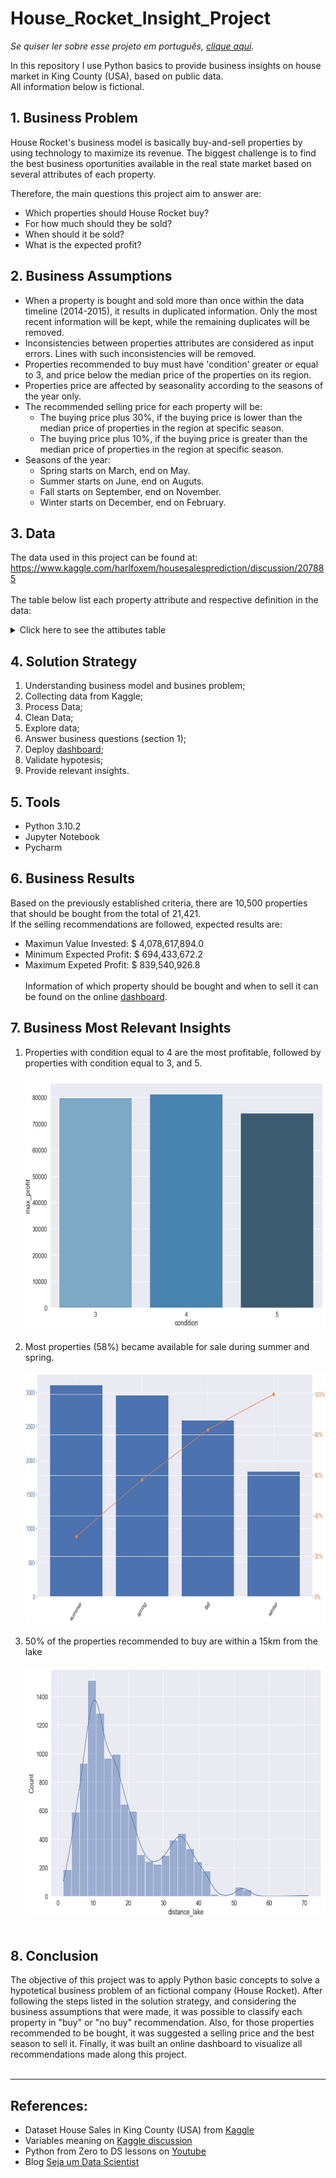 # House_Rocket_Insight_Project

<i>Se quiser ler sobre esse projeto em português, [clique aqui](https://github.com/felipefvasconcelos/House_Rocket_Insight_Project/blob/main/README_POR_BR.md).</i>

In this repository I use Python basics to provide business insights on house market in King County (USA), based on public data. <br>
All information below is fictional.

## 1. Business Problem

House Rocket's business model is basically buy-and-sell properties by using technology to maximize its revenue. The biggest challenge is to find the best business oportunities available in the real state market based on several attributes of each property.

Therefore, the main questions this project aim to answer are:
   * Which properties should House Rocket buy?
   * For how much should they be sold?
   * When should it be sold?
   * What is the expected profit?<br>

## 2. Business Assumptions

* When a property is bought and sold more than once within the data timeline (2014-2015), it results in duplicated information. Only the most recent information will be kept, while the remaining duplicates will be removed.
* Inconsistencies between properties attributes are considered as input errors. Lines with such inconsistencies will be removed.
* Properties recommended to buy must have 'condition' greater or equal to 3, and price below the median price of the properties on its region.
* Properties price are affected by seasonality according to the seasons of the year only.
* The recommended selling price for each property will be:
  * The buying price plus 30%, if the buying price is lower than the median price of properties in the region at specific season.
  * The buying price plus 10%, if the buying price is greater than the median price of properties in the region at specific season.
* Seasons of the year:
   * Spring starts on March, end on May.
   * Summer starts on June, end on Auguts.
   * Fall starts on September, end on November.
   * Winter starts on December, end on February.

## 3. Data

The data used in this project can be found at:<br>
https://www.kaggle.com/harlfoxem/housesalesprediction/discussion/207885
<br><br>
The table below list each property attribute and respective definition in the data:<br>

<details><summary>Click here to see the attibutes table</summary><br>
  
Attribute | Definition
------------ | -------------
|id | Unique ID for each property available|
|date | Date that the property was available|
|price | Sale price of each property |
|bedrooms | Number of bedrooms|
|bathrooms | Number of bathrooms, where .5 accounts for a room with a toilet but no shower, and .75 or ¾ bath is a bathroom that contains one sink, one toilet and either a shower or a bath.|
|sqft_living | Square footage of the apartments interior living space|
|sqft_lot | Square footage of the land space|
|floors | Number of floors|
|waterfront | A dummy variable for whether the apartment was overlooking the waterfront or not|
|view | An index from 0 to 4 of how good the view of the property was|
|condition | An index from 1 to 5 on the condition of the apartment|
|grade | An index from 1 to 13, where 1-3 falls short of building construction and design, 7 has an average level of construction and design, and 11-13 have a high quality level of construction and design.|
|sqft_above | The square footage of the interior housing space that is above ground level|
|sqft_basement | The square footage of the interior housing space that is below ground level|
|yr_built | The year the property was initially built|
|yr_renovated | The year of the property’s last renovation|
|zipcode | What zipcode area the property is in|
|lat | Lattitude|
|long | Longitude|
|sqft_living15 | The square footage of interior housing living space for the nearest 15 neighbors|
|sqft_lot15 | The square footage of the land lots of the nearest 15 neighbors|
</details>

## 4. Solution Strategy

1. Understanding business model and busines problem;
2. Collecting data from Kaggle;
3. Process Data;
4. Clean Data;
5. Explore data;
6. Answer business questions (section 1);
7. Deploy [dashboard](https://felipefvasconcelos-house-heroku-apphouse-rocket-insights-uothtd.streamlit.app/);
8. Validate hypotesis;
9. Provide relevant insights.

## 5. Tools

* Python 3.10.2
* Jupyter Notebook
* Pycharm

## 6. Business Results

Based on the previously established criteria, there are 10,500 properties that should be bought from the total of 21,421.<br>
If the selling recommendations are followed, expected results are:
* Maximun Value Invested: $ 4,078,617,894.0
* Minimum Expected Profit: $ 694,433,672.2
* Maximum Expeted Profit: $ 839,540,926.8
<br><br>
Information of which property should be bought and when to sell it can be found on the online [dashboard](https://felipefvasconcelos-house-heroku-apphouse-rocket-insights-uothtd.streamlit.app/).

## 7. Business Most Relevant Insights

1. Properties with condition equal to 4 are the most profitable, followed by properties with condition equal to 3, and 5.<br><br>
<img src="https://github.com/felipefvasconcelos/House_Rocket_Insight_Project/blob/main/assets/hipotesis_8.JPG" width="700" height="400"><br><br>
2. Most properties (58%) became available for sale during summer and spring.<br><br>
<img src="https://github.com/felipefvasconcelos/House_Rocket_Insight_Project/blob/main/assets/hipotesis_9.JPG" width="800" height="400"><br><br>
4. 50% of the properties recommended to buy are within a 15km from the lake<br><br>
<img src="https://github.com/felipefvasconcelos/House_Rocket_Insight_Project/blob/main/assets/hipotesis_10.JPG" width="700" height="400"><br><br>

## 8. Conclusion

The objective of this project was to apply Python basic concepts to solve a hypotetical business problem of an fictional company (House Rocket). After following the steps listed in the solution strategy, and considering the business assumptions that were made, it was possible to classify each property in "buy" or "no buy" recommendation. Also, for those properties recommended to be bought, it was suggested a selling price and the best season to sell it. Finally, it was built an online dashboard to visualize all recommendations made along this project.
<br><br>

---
## References:

* Dataset House Sales in King County (USA) from [Kaggle](https://www.kaggle.com/harlfoxem/housesalesprediction)
* Variables meaning on [Kaggle discussion](https://www.kaggle.com/harlfoxem/housesalesprediction/discussion/207885)
* Python from Zero to DS lessons on [Youtube](https://www.youtube.com/watch?v=1xXK_z9M6yk&list=PLZlkyCIi8bMprZgBsFopRQMG_Kj1IA1WG&ab_channel=SejaUmDataScientist)
* Blog [Seja um Data Scientist](https://sejaumdatascientist.com/os-5-projetos-de-data-science-que-fara-o-recrutador-olhar-para-voce/)
